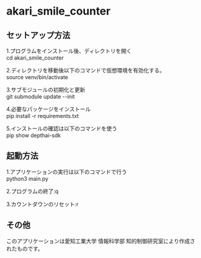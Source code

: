 
# akari_smile_counter  

## セットアップ方法  
1.プログラムをインストール後、ディレクトリを開く  
cd akari_smile_counter  

2.ディレクトリを移動後以下のコマンドで仮想環境を有効化する。  
source venv/bin/activate  

3.サブモジュールの初期化と更新  
git submodule update --init  

4.必要なパッケージをインストール  
pip install -r requirements.txt  

5.インストールの確認は以下のコマンドを使う  
pip show depthai-sdk  

## 起動方法  
1.アプリケーションの実行は以下のコマンドで行う  
python3 main.py  

2.プログラムの終了:q  

3.カウントダウンのリセット:r  

## その他  
このアプリケーションは愛知工業大学 情報科学部 知的制御研究室により作成されたものです。  
